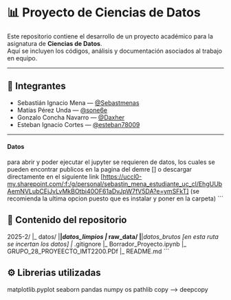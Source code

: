 # 📊 Proyecto de Ciencias de Datos

Este repositorio contiene el desarrollo de un proyecto académico para la asignatura de **Ciencias de Datos**.  
Aquí se incluyen los códigos, análisis y documentación asociados al trabajo en equipo.

---

## 👥 Integrantes

- Sebastián Ignacio Mena — [@Sebastmenas](https://github.com/Sebastmenas)  
- Matías Pérez Unda — [@sone6e](https://github.com/sone6e)  
- Gonzalo Concha Navarro — [@Daxher](https://github.com/Daxher)  
- Esteban Ignacio Cortes — [@esteban78009](https://github.com/esteban78009)  

---
#### Datos
para abrir y poder ejecutar el jupyter se requieren de datos, los cuales se pueden encontrar publicos en la pagina del demre [] o descargar directamente en el siguiente link [https://uccl0-my.sharepoint.com/:f:/g/personal/sebastin_mena_estudiante_uc_cl/EhgUUbAemNVLubCEjJvLvMkBOtbi40OF61aDvJpW7fV5DA?e=ymSFkT] (se recomienda la ultima opcion puesto que es instalar y poner en la carpeta)
\`\`\`
## 📂 Contenido del repositorio
2025-2/
|_ datos/
|__|_datos_limpios
|_ raw_data/
|__|_datos_brutos [en esta ruta se incertan los datos]
|_ .gitignore
|_ Borrador_Proyecto.ipynb
|_ GRUPO_28_PROYEECTO_IMT2200.PDf
|_ README.md
\`\`\`
## ⚙️ Librerias utilizadas
matplotlib.pyplot 
seaborn 
pandas 
numpy
os
pathlib
copy --> deepcopy 

